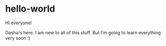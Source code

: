 # hello-world

Hi everyone!

Dasha's here. I am new to all of this stuff.
But I'm going to learn everything very soon :)
